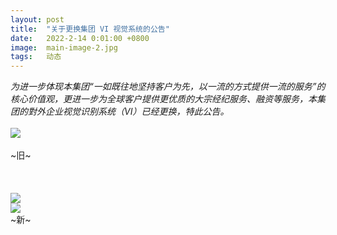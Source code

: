 ```yaml
---
layout: post
title:  "关于更换集团 VI 视觉系统的公告"
date:   2022-2-14 0:01:00 +0800
image:  main-image-2.jpg
tags:   动态
---
```



*为进一步体现本集团“一如既往地坚持客户为先，以一流的方式提供一流的服务”的核心价值观，更进一步为全球客户提供更优质的大宗经纪服务、融资等服务，本集团的對外企业视觉识别系统（VI）已经更换，特此公告。*<br><br>
![]({{site.baseurl}}/images/LOGO-WEBSITE.png)<br><br>
~旧~  
<br><br><br>
![]({{site.baseurl}}/images/logo-zh_CN.png)<br>
![]({{site.baseurl}}/images/logo.png)<br>
~新~  
